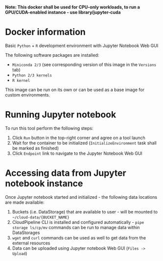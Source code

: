 **Note: This docker shall be used for CPU-only workloads, to run a GPU/CUDA-enabled instance - use library/jupyter-cuda**

# Docker information

Basic `Python` + `R` development environment with Jupyter Notebook Web GUI

The following software packages are installed:
* `Miniconda 2/3` (see corresponding version of this image in the `Versions` tab)
* `Python 2/3 kernels`
* `R kernel`

This image can be run on its own or can be used as a base image for custom environments.

# Running Jupyter notebook

To run this tool perform the following steps:
1. Click `Run` button in the top-right corner and agree on a tool launch
2. Wait for the container to be initialized (`InitializeEnvironment` task shall be marked as finished)
3. Click `Endpoint` link to navigate to the Jupyter Notebook Web GUI

# Accessing data from Jupyter notebook instance

Once Jupyter notebook started and initialized - the following data locations are made available:
1. Buckets (i.e. DataStorage) that are available to user - will be mounted to `~/cloud-data/{BUCKET_NAME}`
2. CloudPipeline CLI is installed and configured automatically - `pipe storage ls/cp/mv` commands can be run to manage data within DataStorages
3. `wget` and `curl` commands can be used as well to get data from the external resources
4. Data can be uploaded using Jupyter notebook Web GUI (`Files -> Upload`)
